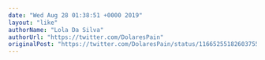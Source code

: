 ```yaml
---
date: "Wed Aug 28 01:38:51 +0000 2019"
layout: "like"
authorName: "Lola Da Silva"
authorUrl: "https://twitter.com/DolaresPain"
originalPost: "https://twitter.com/DolaresPain/status/1166525518260375552"
---
```


